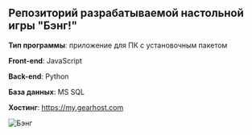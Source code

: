 ## Репозиторий разрабатываемой настольной игры "Бэнг!"

<b>Тип программы</b>: приложение для ПК с установочным пакетом

<b>Front-end</b>: JavaScript

<b>Back-end</b>: Python

<b>База данных</b>: MS SQL

<b>Хостинг</b>: https://my.gearhost.com

![Бэнг](https://github.com/xex238/Bang/blob/master/Bang.jpg?raw=true)